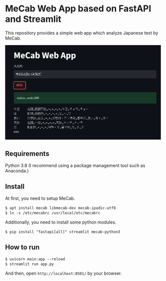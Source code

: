 # MeCab Web App based on FastAPI and Streamlit
This repository provides a simple web app which analyze Japanese text by MeCab.
<div align="left"><img src="screenshot.png" width="960"/></div>

## Requirements
Python 3.8 (I recommend using a package management tool such as Anaconda.)

## Install
At first, you need to setup MeCab.
```
$ apt install mecab libmecab-dev mecab-ipadic-utf8
$ ln -s /etc/mecabrc /usr/local/etc/mecabrc
```

Additionally, you need to install some python modules.
```
$ pip install "fastapi[all]" streamlit mecab-python3
```

## How to run

```
$ uvicorn main:app --reload
$ streamlit run app.py
```

And then, open `http://localhost:8501/` by your browser.
